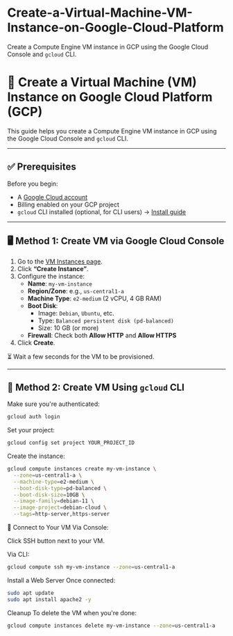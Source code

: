 # Create-a-Virtual-Machine-VM-Instance-on-Google-Cloud-Platform
Create a Compute Engine VM instance in GCP using the Google Cloud Console and `gcloud` CLI.

# 🚀 Create a Virtual Machine (VM) Instance on Google Cloud Platform (GCP)

This guide helps you create a Compute Engine VM instance in GCP using the Google Cloud Console and `gcloud` CLI.

---

## ✅ Prerequisites

Before you begin:

- A [Google Cloud account](https://cloud.google.com/)
- Billing enabled on your GCP project
- `gcloud` CLI installed (optional, for CLI users) → [Install guide](https://cloud.google.com/sdk/docs/install)

---

## 🖥️ Method 1: Create VM via Google Cloud Console

1. Go to the [VM Instances page](https://console.cloud.google.com/compute/instances).
2. Click **“Create Instance”**.
3. Configure the instance:
   - **Name**: `my-vm-instance`
   - **Region/Zone**: e.g., `us-central1-a`
   - **Machine Type**: `e2-medium` (2 vCPU, 4 GB RAM)
   - **Boot Disk**:
     - Image: `Debian`, `Ubuntu`, etc.
     - Type: `Balanced persistent disk (pd-balanced)`
     - Size: 10 GB (or more)
   - **Firewall**: Check both **Allow HTTP** and **Allow HTTPS**
4. Click **Create**.

⏳ Wait a few seconds for the VM to be provisioned.

---

## 🔧 Method 2: Create VM Using `gcloud` CLI

Make sure you're authenticated:

```bash
gcloud auth login
```
Set your project:
```bash
gcloud config set project YOUR_PROJECT_ID
```

Create the instance:
```bash
gcloud compute instances create my-vm-instance \
  --zone=us-central1-a \
  --machine-type=e2-medium \
  --boot-disk-type=pd-balanced \
  --boot-disk-size=10GB \
  --image-family=debian-11 \
  --image-project=debian-cloud \
  --tags=http-server,https-server
```
🔌 Connect to Your VM
Via Console:

Click SSH button next to your VM.

Via CLI:
```bash
gcloud compute ssh my-vm-instance --zone=us-central1-a
```
 Install a Web Server
Once connected:
```bash
sudo apt update
sudo apt install apache2 -y
```

Cleanup
To delete the VM when you're done:
```bash
gcloud compute instances delete my-vm-instance --zone=us-central1-a
```




